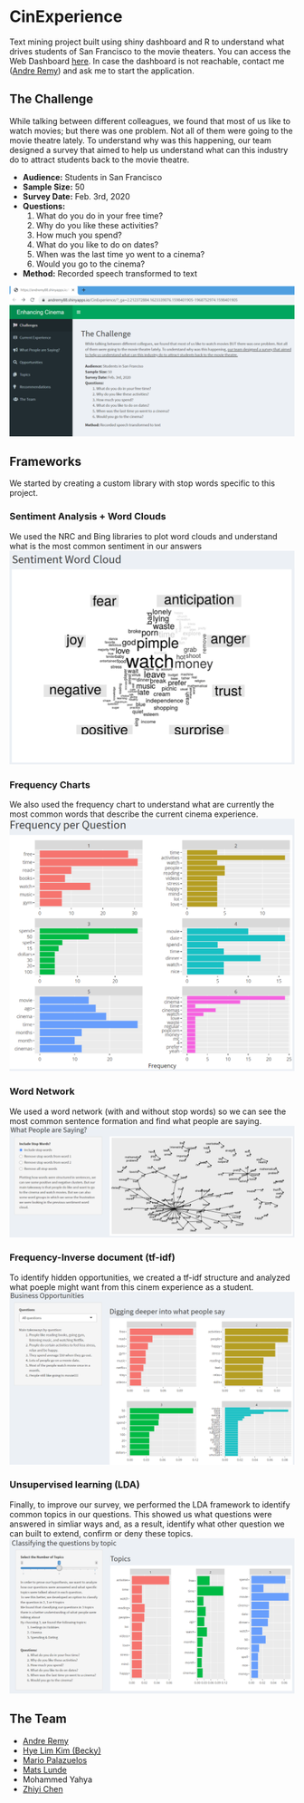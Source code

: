 # CinExperience
Text mining project built using shiny dashboard and R to understand what drives students of San Francisco to the movie 
theaters. You can access the Web Dashboard [here](https://andremy88.shinyapps.io/CinExperience/). 
In case the dashboard is not reachable, contact me ([Andre Remy](mailto:andreremy88@gmail.com)) and ask me to start 
the application.

## The Challenge
While talking between different colleagues, we found that most of us like to watch movies; but there was one problem. 
Not all of them were going to the movie theatre lately. To understand why was this happening, our team designed a survey
that aimed to help us understand what can this industry do to attract students back to the movie theatre. 

- **Audience:** Students in San Francisco
- **Sample Size:** 50
- **Survey Date:** Feb. 3rd, 2020
- **Questions:**
    1. What do you do in your free time?
    1. Why do you like these activities?
    1. How much you spend?
    1. What do you like to do on dates?
    1. When was the last time yo went to a cinema?
    1. Would you go to the cinema?
- **Method:** Recorded speech transformed to text

![Main Dashboard](./docs/images/dashboard.png)

## Frameworks
We started by creating a custom library with stop words specific to this project.

### Sentiment Analysis + Word Clouds
We used the NRC and Bing libraries to plot word clouds and understand what is the most common sentiment in our answers
![Word Cloud](./docs/images/nrc-cloudpng.png)

### Frequency Charts
We also used the frequency chart to understand what are currently the most common words that describe the current 
cinema experience.
![Frequency Chart](./docs/images/frequency-chart.png)

### Word Network
We used a word network (with and without stop words) so we can see the most common sentence formation and find what
people are saying.
![Word Network](./docs/images/word-network.png)

### Frequency-Inverse document (tf-idf) 
To identify hidden opportunities, we created a tf-idf structure and analyzed what poeple might want from this cinem 
experience as a student.
![Tf-idf](./docs/images/tf-idf.png)

### Unsupervised learning (LDA)
Finally, to improve our survey, we performed the LDA framework to identify common topics in our questions. This showed 
us what questions were answered in simliar ways and, as a result, identify what other question we can built to extend, 
confirm or deny these topics.
![LDA](./docs/images/lda-topics.png)

## The Team
- [Andre Remy](https://www.linkedin.com/in/andremy)
- [Hye Lim Kim (Becky)](https://www.linkedin.com/in/hyelimkim93/)
- [Mario Palazuelos](https://www.linkedin.com/in/mario-palazuelos-argaiz/)
- [Mats Lunde](https://www.linkedin.com/in/matsblunde/)
- Mohammed Yahya
- [Zhiyi Chen](https://www.linkedin.com/in/zhiyi-chen-4a987619a/)